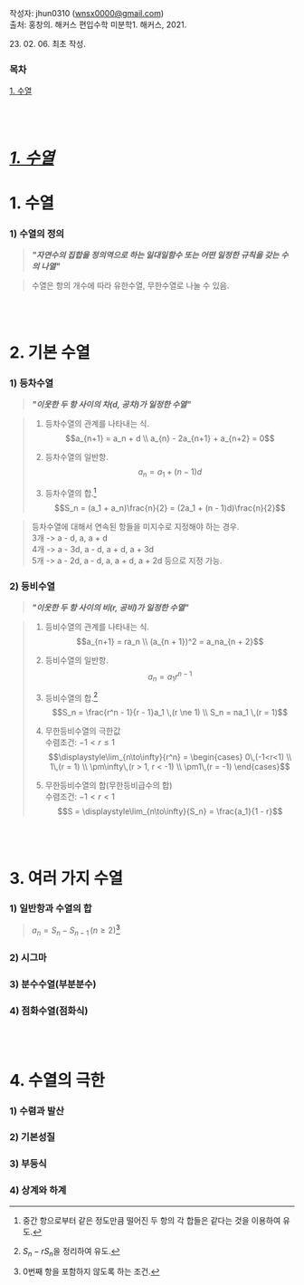 작성자: jhun0310 (wnsx0000@gmail.com)<br>
출처: 홍창의. 해커스 편입수학 미분학1. 해커스, 2021.

23\. 02\. 06\. 최초 작성.

### 목차
<U>1. 수열</U>

<br>
<br>

# <U>***1. 수열***</U>

# 1. 수열

### 1) 수열의 정의

> ***"자연수의 집합을 정의역으로 하는 일대일함수 또는 어떤 일정한 규칙을 갖는 수의 나열"***

> 수열은 항의 개수에 따라 유한수열, 무한수열로 나눌 수 있음.

<br>
<br>

# 2. 기본 수열

### 1) 등차수열

> ***"이웃한 두 항 사이의 차(d, 공차)가 일정한 수열"***

> 1. 등차수열의 관계를 나타내는 식.<br>
> $$a_{n+1} = a_n + d \\
> a_{n} - 2a_{n+1} + a_{n+2} = 0$$
>
> 2. 등차수열의 일반항.<br>
> $$a_n = a_1 + (n - 1)d$$
>
> 3. 등차수열의 합.[^1-2-1]<br>
> $$S_n = (a_1 + a_n)\frac{n}{2} = (2a_1 + (n - 1)d)\frac{n}{2}$$

> 등차수열에 대해서 연속된 항들을 미지수로 지정해야 하는 경우.<br>
> 3개 -> a - d, a, a + d<br>
> 4개 -> a - 3d, a - d, a + d, a + 3d<br>
> 5개 -> a - 2d, a - d, a, a + d, a + 2d 등으로 지정 가능.

### 2) 등비수열

> ***"이웃한 두 항 사이의 비(r, 공비)가 일정한 수열"***

> 1. 등비수열의 관계를 나타내는 식.<br>
> $$a_{n+1} = ra_n \\
> (a_{n + 1})^2 = a_na_{n + 2}$$
>
> 2. 등비수열의 일반항.<br>
> $$a_n = a_1r^{n - 1}$$
>
> 3. 등비수열의 합.[^1-2-2]<br>
> $$S_n = \frac{r^n - 1}{r - 1}a_1 \,(r \ne 1) \\
> S_n = na_1 \,(r = 1)$$
>
> 4. 무한등비수열의 극한값<br>
> 수렴조건: $-1 < r \le 1$<br>
> $$\displaystyle\lim_{n\to\infty}{r^n} = \begin{cases} 0\,(-1<r<1) \\ 1\,(r = 1) \\ \pm\infty\,(r > 1, r < -1) \\ \pm1\,(r = -1) \end{cases}$$
>
> 5. 무한등비수열의 합(무한등비급수의 합)<br>
> 수렴조건: $-1 < r < 1$<br>
> $$S = \displaystyle\lim_{n\to\infty}{S_n} = \frac{a_1}{1 - r}$$

<br>
<br>

# 3. 여러 가지 수열

### 1) 일반항과 수열의 합

> $a_n = S_n - S_{n - 1} \,(n \ge 2)$[^1-3-1]

### 2) 시그마

### 3) 분수수열(부분분수)

### 4) 점화수열(점화식)

<br>
<br>

# 4. 수열의 극한

### 1) 수렴과 발산

### 2) 기본성질

### 3) 부등식

### 4) 상계와 하계



[^1-2-1]: 중간 항으로부터 같은 정도만큼 떨어진 두 항의 각 합들은 같다는 것을 이용하여 유도.
[^1-2-2]: $S_n - rS_n$을 정리하여 유도.
[^1-3-1]: 0번째 항을 포함하지 않도록 하는 조건.